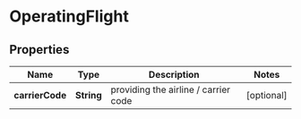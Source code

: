 # OperatingFlight

## Properties
Name | Type | Description | Notes
------------ | ------------- | ------------- | -------------
**carrierCode** | **String** | providing the airline / carrier code |  [optional]
